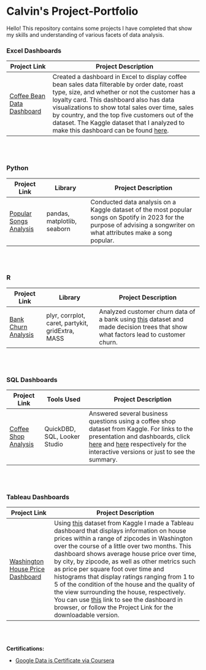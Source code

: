 # Calvin's Project-Portfolio
Hello! This repository contains some projects I have completed that show my skills and understanding of various facets of data analysis.

### Excel Dashboards
Project Link | Project Description
---|---
[Coffee Bean Data Dashboard](https://github.com/calvinwgerard/Coffee-Bean-Dashboard) | Created a dashboard in Excel to display coffee bean sales data filterable by order date, roast type, size, and whether or not the customer has a loyalty card. This dashboard also has data visualizations to show total sales over time, sales by country, and the top five customers out of the dataset. The Kaggle dataset that I analyzed to make this dashboard can be found [here](https://www.kaggle.com/datasets/saadharoon27/coffee-bean-sales-raw-dataset).
<br>
<br>

### Python

Project Link | Library | Project Description
---|---|---
[Popular Songs Analysis](https://github.com/calvinwgerard/Popular-Songs-Analysis) | pandas, matplotlib, seaborn | Conducted data analysis on a Kaggle dataset of the most popular songs on Spotify in 2023 for the purpose of advising a songwriter on what attributes make a song popular.
<br>
<br>

### R 

Project Link | Library | Project Description
---|---|---
[Bank Churn Analysis](https://github.com/calvinwgerard/Bank-Churn-Analysis/tree/main) | plyr, corrplot, caret, partykit, gridExtra, MASS | Analyzed customer churn data of a bank using [this](https://www.kaggle.com/datasets/radheshyamkollipara/bank-customer-churn/data) dataset and made decision trees that show what factors lead to customer churn.
<br>
<br>

### SQL Dashboards

Project Link | Tools Used | Project Description
---|---|---
[Coffee Shop Analysis](https://github.com/calvinwgerard/Coffee-Shop-Analysis) | QuickDBD, SQL, Looker Studio | Answered several business questions using a coffee shop dataset from Kaggle. For links to the presentation and dashboards, click [here](https://docs.google.com/presentation/d/1reR3HmUVlRfNRcHJKarWXqfPLTm69qRAaVtklYAmRmY/edit?usp=sharing) and [here](https://lookerstudio.google.com/reporting/6133d989-7d50-4ff9-a77a-b2a967dc77e2) respectively for the interactive versions or just to see the summary.
<br>
<br>

### Tableau Dashboards
Project Link | Project Description
---|---
[Washington House Price Dashboard](https://github.com/calvinwgerard/Washington-House-Price-Dashboard) | Using [this](https://www.kaggle.com/datasets/fratzcan/usa-house-prices/data) dataset from Kaggle I made a Tableau dashboard that displays information on house prices within a range of zipcodes in Washington over the course of a little over two months. This dashboard shows average house price over time, by city, by zipcode, as well as other metrics such as price per square foot over time and histograms that display ratings ranging from 1 to 5 of the condition of the house and the quality of the view surrounding the house, respectively. You can use [this](https://public.tableau.com/app/profile/calvin.gerard/viz/WashingtonHousePriceDashboard/WashingtonHousePriceDashboard) link to see the dashboard in browser, or follow the Project Link for the downloadable version.
<br>
<br>


**Certifications:**
- [Google Data is Certificate via Coursera](https://coursera.org/share/0ff3ca55a21be7c2a8ed4279318ae093)
